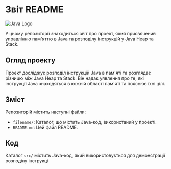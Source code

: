 # Звіт README

![Java Logo](https://logos-world.net/wp-content/uploads/2022/07/Java-Logo.png)

У цьому репозиторії знаходиться звіт про проект, який присвячений управлінню пам'яттю в Java та розподілу інструкцій у Java Heap та Stack.

## Огляд проекту

Проект досліджує розподіл інструкцій Java в пам'яті та розглядає різницю між Java Heap та Stack. Він надає уявлення про те, які інструкції Java знаходяться в кожній області пам'яті та пояснює їхні цілі.

## Зміст

Репозиторій містить наступні файли:

- `filename/`: Каталог, що містить Java-код, використаний у проекті.
- `README.md`: Цей файл README.

## Код

Каталог `src/` містить Java-код, який використовується для демонстрації розподілу інструкці

